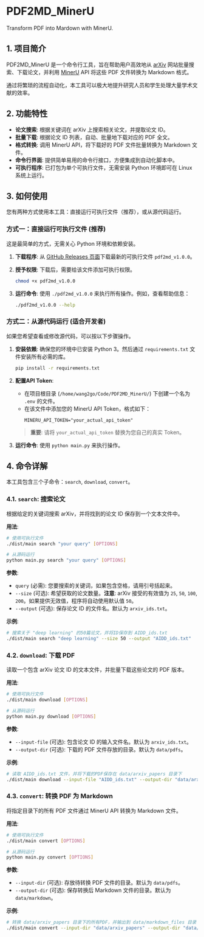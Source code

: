 # PDF2MD_MinerU
Transform PDF into Mardown with MinerU.


## 1. 项目简介

PDF2MD_MinerU 是一个命令行工具，旨在帮助用户高效地从 [arXiv](https://arxiv.org/) 网站批量搜索、下载论文，并利用 [MinerU](https://mineru.net/) API 将这些 PDF 文件转换为 Markdown 格式。

通过将繁琐的流程自动化，本工具可以极大地提升研究人员和学生处理大量学术文献的效率。

## 2. 功能特性

- **论文搜索**: 根据关键词在 arXiv 上搜索相关论文，并提取论文 ID。
- **批量下载**: 根据论文 ID 列表，自动、批量地下载对应的 PDF 全文。
- **格式转换**: 调用 MinerU API，将下载好的 PDF 文件批量转换为 Markdown 文件。
- **命令行界面**: 提供简单易用的命令行接口，方便集成到自动化脚本中。
- **可执行程序**: 已打包为单个可执行文件，无需安装 Python 环境即可在 Linux 系统上运行。

## 3. 如何使用

您有两种方式使用本工具：直接运行可执行文件（推荐），或从源代码运行。
### 方式一：直接运行可执行文件 (推荐)

这是最简单的方式，无需关心 Python 环境和依赖安装。

1.  **下载程序**: 从 [GitHub Releases 页面](https://github.com/wangzhuoya/PDF2MD_MinerU/releases/download/v1.0.0/pdf2md_v1.0.0)下载最新的可执行文件 `pdf2md_v1.0.0`。

2.  **授予权限**: 下载后，需要给该文件添加可执行权限。
    ```bash
    chmod +x pdf2md_v1.0.0
    ```

3.  **运行命令**: 使用 `./pdf2md_v1.0.0` 来执行所有操作。例如，查看帮助信息：
    ```bash
    ./pdf2md_v1.0.0 --help
    ```
### 方式二：从源代码运行 (适合开发者)

如果您希望查看或修改源代码，可以按以下步骤操作。

1.  **安装依赖**: 确保您的环境中已安装 Python 3。然后通过 `requirements.txt` 文件安装所有必需的库。
    ```bash
    pip install -r requirements.txt
    ```

2.  **配置API Token**:
    - 在项目根目录 (`/home/wang2go/Code/PDF2MD_MinerU/`) 下创建一个名为 `.env` 的文件。
    - 在该文件中添加您的 MinerU API Token，格式如下：
      ```
      MINERU_API_TOKEN="your_actual_api_token"
      ```
    > **重要**: 请将 `your_actual_api_token` 替换为您自己的真实 Token。

3.  **运行命令**: 使用 `python main.py` 来执行操作。
## 4. 命令详解

本工具包含三个子命令：`search`, `download`, `convert`。

### 4.1. `search`: 搜索论文

根据给定的关键词搜索 arXiv，并将找到的论文 ID 保存到一个文本文件中。

**用法**:
```bash
# 使用可执行文件
./dist/main search "your query" [OPTIONS]

# 从源码运行
python main.py search "your query" [OPTIONS]
```

**参数**:
- `query` (必需): 您要搜索的关键词，如果包含空格，请用引号括起来。
- `--size` (可选): 希望获取的论文数量。**注意**: arXiv 接受的有效值为 `25`, `50`, `100`, `200`。如果提供无效值，程序将自动使用默认值 `50`。
- `--output` (可选): 保存论文 ID 的文件名。默认为 `arxiv_ids.txt`。

**示例**:
```bash
# 搜索关于 "deep learning" 的50篇论文，并将ID保存到 AIDD_ids.txt
./dist/main search "deep learning" --size 50 --output "AIDD_ids.txt"
```
### 4.2. `download`: 下载 PDF

读取一个包含 arXiv 论文 ID 的文本文件，并批量下载这些论文的 PDF 版本。

**用法**:
```bash
# 使用可执行文件
./dist/main download [OPTIONS]

# 从源码运行
python main.py download [OPTIONS]
```

**参数**:
- `--input-file` (可选): 包含论文 ID 的输入文件名。默认为 `arxiv_ids.txt`。
- `--output-dir` (可选): 下载的 PDF 文件存放的目录。默认为 `data/pdfs`。

**示例**:
```bash
# 读取 AIDD_ids.txt 文件，并将下载的PDF保存在 data/arxiv_papers 目录下
./dist/main download --input-file "AIDD_ids.txt" --output-dir "data/arxiv_papers"
```
### 4.3. `convert`: 转换 PDF 为 Markdown

将指定目录下的所有 PDF 文件通过 MinerU API 转换为 Markdown 文件。

**用法**:
```bash
# 使用可执行文件
./dist/main convert [OPTIONS]

# 从源码运行
python main.py convert [OPTIONS]
```

**参数**:
- `--input-dir` (可选): 存放待转换 PDF 文件的目录。默认为 `data/pdfs`。
- `--output-dir` (可选): 保存转换后 Markdown 文件的目录。默认为 `data/markdown`。

**示例**:
```bash
# 转换 data/arxiv_papers 目录下的所有PDF，并输出到 data/markdown_files 目录
./dist/main convert --input-dir "data/arxiv_papers" --output-dir "data/markdown_files"
```


